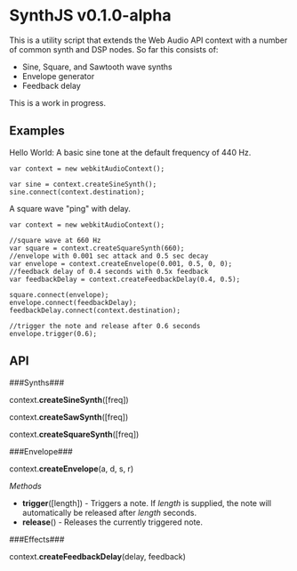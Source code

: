 SynthJS v0.1.0-alpha
===================

This is a utility script that extends the Web Audio API context with a number of common synth and DSP nodes. So far this consists of:

* Sine, Square, and Sawtooth wave synths
* Envelope generator
* Feedback delay

This is a work in progress.

Examples
--------

Hello World: A basic sine tone at the default frequency of 440 Hz.

	var context = new webkitAudioContext();
	
	var sine = context.createSineSynth();
	sine.connect(context.destination);

A square wave "ping" with delay.

    var context = new webkitAudioContext();

    //square wave at 660 Hz
    var square = context.createSquareSynth(660);
    //envelope with 0.001 sec attack and 0.5 sec decay
    var envelope = context.createEnvelope(0.001, 0.5, 0, 0);
    //feedback delay of 0.4 seconds with 0.5x feedback
    var feedbackDelay = context.createFeedbackDelay(0.4, 0.5);

    square.connect(envelope);
    envelope.connect(feedbackDelay);
    feedbackDelay.connect(context.destination);

    //trigger the note and release after 0.6 seconds
    envelope.trigger(0.6);
	
API
----

###Synths###

context.**createSineSynth**([freq])

context.**createSawSynth**([freq])

context.**createSquareSynth**([freq])

###Envelope###

context.**createEnvelope**(a, d, s, r)

*Methods*

* **trigger**([length]) - Triggers a note. If *length* is supplied, the note will automatically be released after *length* seconds.
* **release**() - Releases the currently triggered note.

###Effects###

context.**createFeedbackDelay**(delay, feedback)